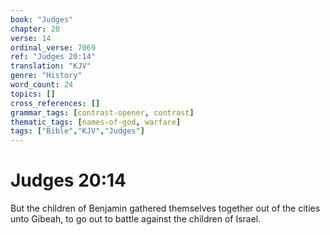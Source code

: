 ```yaml
---
book: "Judges"
chapter: 20
verse: 14
ordinal_verse: 7069
ref: "Judges 20:14"
translation: "KJV"
genre: "History"
word_count: 24
topics: []
cross_references: []
grammar_tags: [contrast-opener, contrast]
thematic_tags: [names-of-god, warfare]
tags: ["Bible","KJV","Judges"]
---
```


# Judges 20:14

But the children of Benjamin gathered themselves together out of the cities unto Gibeah, to go out to battle against the children of Israel.
